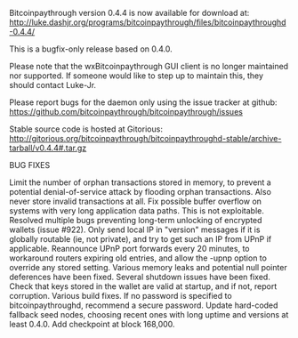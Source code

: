 Bitcoinpaythrough version 0.4.4 is now available for download at:
http://luke.dashjr.org/programs/bitcoinpaythrough/files/bitcoinpaythroughd-0.4.4/

This is a bugfix-only release based on 0.4.0.

Please note that the wxBitcoinpaythrough GUI client is no longer maintained nor supported. If someone would like to step up to maintain this, they should contact Luke-Jr.

Please report bugs for the daemon only using the issue tracker at github:
https://github.com/bitcoinpaythrough/bitcoinpaythrough/issues

Stable source code is hosted at Gitorious:
http://gitorious.org/bitcoinpaythrough/bitcoinpaythroughd-stable/archive-tarball/v0.4.4#.tar.gz

BUG FIXES

Limit the number of orphan transactions stored in memory, to prevent a potential denial-of-service attack by flooding orphan transactions. Also never store invalid transactions at all.
Fix possible buffer overflow on systems with very long application data paths. This is not exploitable.
Resolved multiple bugs preventing long-term unlocking of encrypted wallets (issue #922).
Only send local IP in "version" messages if it is globally routable (ie, not private), and try to get such an IP from UPnP if applicable.
Reannounce UPnP port forwards every 20 minutes, to workaround routers expiring old entries, and allow the -upnp option to override any stored setting.
Various memory leaks and potential null pointer deferences have been
fixed.
Several shutdown issues have been fixed.
Check that keys stored in the wallet are valid at startup, and if not,
report corruption.
Various build fixes.
If no password is specified to bitcoinpaythroughd, recommend a secure password.
Update hard-coded fallback seed nodes, choosing recent ones with long uptime and versions at least 0.4.0.
Add checkpoint at block 168,000.

